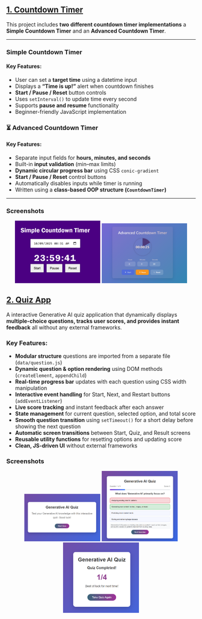 
## **[1. Countdown Timer](./Countdown%20Timer)**

This project includes **two different countdown timer implementations** 
a **Simple Countdown Timer** and an **Advanced Countdown Timer**.

---

###  **Simple Countdown Timer**
####  Key Features:
- User can set a **target time** using a datetime input  
- Displays a **“Time is up!”** alert when countdown finishes  
- **Start / Pause / Reset** button controls  
- Uses `setInterval()` to update time every second  
- Supports **pause and resume** functionality  
- Beginner-friendly JavaScript implementation  
  

### ⏳ **Advanced Countdown Timer**
####  Key Features:
- Separate input fields for **hours, minutes, and seconds**  
- Built-in **input validation** (min–max limits)  
- **Dynamic circular progress bar** using CSS `conic-gradient`  
- **Start / Pause / Reset** control buttons  
- Automatically disables inputs while timer is running  
- Written using a **class-based OOP structure (`CountdownTimer`)**  
 
---

###  Screenshots

<p align="center">
  <img src="./picture/simple_countdown.png" width="45%" />
  <img src="./picture/advancedcountdonw.png" width="45%" />
</p>



## **[2. Quiz App](./Quiz%20App)**

A interactive Generative AI quiz application that dynamically displays **multiple-choice questions, tracks user scores, and provides instant feedback**  all without any external frameworks.

###  Key Features:
- **Modular structure**  questions are imported from a separate file (`data/question.js`)  
- **Dynamic question & option rendering** using DOM methods (`createElement`, `appendChild`)  
- **Real-time progress bar** updates with each question using CSS width manipulation  
- **Interactive event handling** for Start, Next, and Restart buttons (`addEventListener`)  
- **Live score tracking** and instant feedback after each answer  
- **State management** for current question, selected option, and total score 
- **Smooth question transition** using `setTimeout()` for a short delay before showing the next question
- **Automatic screen transitions** between Start, Quiz, and Result screens   
- **Reusable utility functions** for resetting options and updating score  
- **Clean, JS-driven UI** without external frameworks  

###  Screenshots

<p align="center">
  <img src="./picture/quiz01.png" width="40%" />
  <img src="./picture/quiz02.png" width="40%" />
  <img src="./picture/quiz03.png" width="40%">
</p>
